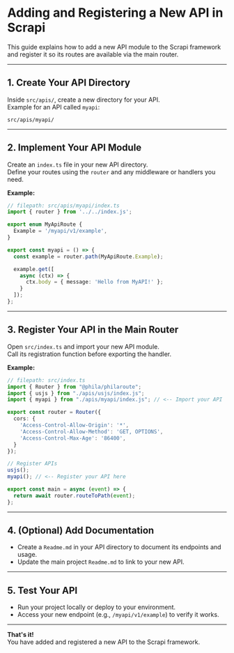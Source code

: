 # Adding and Registering a New API in Scrapi

This guide explains how to add a new API module to the Scrapi framework and register it so its routes are available via the main router.

---

## 1. Create Your API Directory

Inside `src/apis/`, create a new directory for your API.  
Example for an API called `myapi`:

```
src/apis/myapi/
```

---

## 2. Implement Your API Module

Create an `index.ts` file in your new API directory.  
Define your routes using the `router` and any middleware or handlers you need.

**Example:**

```typescript
// filepath: src/apis/myapi/index.ts
import { router } from '../../index.js';

export enum MyApiRoute {
  Example = '/myapi/v1/example',
}

export const myapi = () => {
  const example = router.path(MyApiRoute.Example);

  example.get([
    async (ctx) => {
      ctx.body = { message: 'Hello from MyAPI!' };
    }
  ]);
};
```

---

## 3. Register Your API in the Main Router

Open `src/index.ts` and import your new API module.  
Call its registration function before exporting the handler.

**Example:**

```typescript
// filepath: src/index.ts
import { Router } from "@phila/philaroute";
import { usjs } from "./apis/usjs/index.js";
import { myapi } from "./apis/myapi/index.js"; // <-- Import your API

export const router = Router({
  cors: {
    'Access-Control-Allow-Origin': '*',
    'Access-Control-Allow-Method': 'GET, OPTIONS',
    'Access-Control-Max-Age': '86400',
  }
});

// Register APIs
usjs();
myapi(); // <-- Register your API here

export const main = async (event) => {
  return await router.routeToPath(event);
};
```

---

## 4. (Optional) Add Documentation

- Create a `Readme.md` in your API directory to document its endpoints and usage.
- Update the main project `Readme.md` to link to your new API.

---

## 5. Test Your API

- Run your project locally or deploy to your environment.
- Access your new endpoint (e.g., `/myapi/v1/example`) to verify it works.

---

**That's it!**  
You have added and registered a new API to the Scrapi framework.